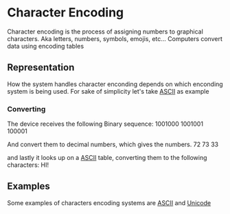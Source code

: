 # Character Encoding

Character encoding is the process of assigning numbers to graphical characters. Aka letters, numbers, symbols, emojis, etc...
Computers convert data using encoding tables

## Representation
How the system handles character enconding depends on which enconding system is being used. For sake of simplicity let's take [ASCII](./CS50x_ASCII.md) as example

### Converting
The device receives the following Binary sequence:
1001000 1001001 100001

And convert them to decimal numbers, which gives the numbers.
72 73 33

and lastly it looks up on a [ASCII](./CS50x_ASCII.md) table, converting them to the following characters:
HI!

## Examples
Some examples of characters encoding systems are [ASCII](./CS50x_ASCII.md) and [Unicode](./CS50x_Unicode.md)
